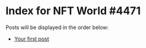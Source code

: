 # Index for NFT World #4471
Posts will be displayed in the order below:

- [Your first post](./001-first.md)

